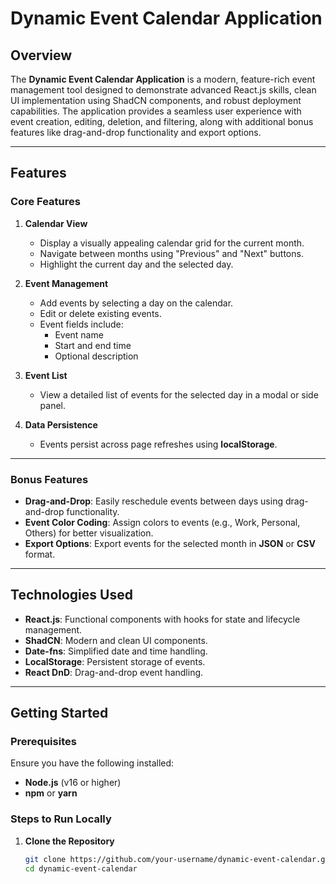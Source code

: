 # Dynamic Event Calendar Application  

## **Overview**  
The **Dynamic Event Calendar Application** is a modern, feature-rich event management tool designed to demonstrate advanced React.js skills, clean UI implementation using ShadCN components, and robust deployment capabilities. The application provides a seamless user experience with event creation, editing, deletion, and filtering, along with additional bonus features like drag-and-drop functionality and export options.

---

## **Features**  

### **Core Features**  
1. **Calendar View**  
   - Display a visually appealing calendar grid for the current month.  
   - Navigate between months using "Previous" and "Next" buttons.  
   - Highlight the current day and the selected day.  

2. **Event Management**  
   - Add events by selecting a day on the calendar.  
   - Edit or delete existing events.  
   - Event fields include:  
     - Event name  
     - Start and end time  
     - Optional description  

3. **Event List**  
   - View a detailed list of events for the selected day in a modal or side panel.  

4. **Data Persistence**  
   - Events persist across page refreshes using **localStorage**.  

---

### **Bonus Features**  
- **Drag-and-Drop**: Easily reschedule events between days using drag-and-drop functionality.  
- **Event Color Coding**: Assign colors to events (e.g., Work, Personal, Others) for better visualization.  
- **Export Options**: Export events for the selected month in **JSON** or **CSV** format.  

---

## **Technologies Used**  
- **React.js**: Functional components with hooks for state and lifecycle management.  
- **ShadCN**: Modern and clean UI components.  
- **Date-fns**: Simplified date and time handling.  
- **LocalStorage**: Persistent storage of events.  
- **React DnD**: Drag-and-drop event handling.  

---

## **Getting Started**  

### **Prerequisites**  
Ensure you have the following installed:  
- **Node.js** (v16 or higher)  
- **npm** or **yarn**  

### **Steps to Run Locally**  
1. **Clone the Repository**  
   ```bash  
   git clone https://github.com/your-username/dynamic-event-calendar.git  
   cd dynamic-event-calendar  
